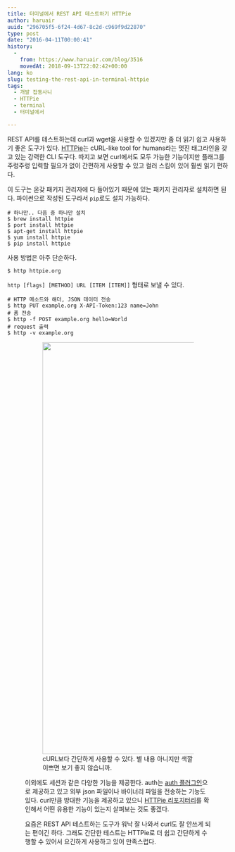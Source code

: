 ```yaml
---
title: 터미널에서 REST API 테스트하기 HTTPie
author: haruair
uuid: "296705f5-6f24-4d67-8c2d-c969f9d22870"
type: post
date: "2016-04-11T00:00:41"
history:
  - 
    from: https://www.haruair.com/blog/3516
    movedAt: 2018-09-13T22:02:42+00:00
lang: ko
slug: testing-the-rest-api-in-terminal-httpie
tags:
  - 개발 잡동사니
  - HTTPie
  - terminal
  - 터미널에서

---
```

REST API를 테스트하는데 curl과 wget을 사용할 수 있겠지만 좀 더 읽기 쉽고 사용하기 좋은 도구가 있다. [HTTPie][1]는 cURL-like tool for humans라는 멋진 태그라인을 갖고 있는 강력한 CLI 도구다. 따지고 보면 curl에서도 모두 가능한 기능이지만 플래그를 주렁주렁 입력할 필요가 없이 간편하게 사용할 수 있고 컬러 스킴이 있어 훨씬 읽기 편하다.

이 도구는 온갖 패키지 관리자에 다 들어있기 때문에 있는 패키지 관리자로 설치하면 된다. 파이썬으로 작성된 도구라서 `pip`로도 설치 가능하다.

    # 하나만.. 다음 중 하나만 설치
    $ brew install httpie
    $ port install httpie
    $ apt-get install httpie
    $ yum install httpie
    $ pip install httpie
    

사용 방법은 아주 단순하다.

    $ http httpie.org
    

`http [flags] [METHOD] URL [ITEM [ITEM]]` 형태로 보낼 수 있다.

    # HTTP 메소드와 해더, JSON 데이터 전송
    $ http PUT example.org X-API-Token:123 name=John
    # 폼 전송
    $ http -f POST example.org hello=World
    # request 출력
    $ http -v example.org

<figure class="wp-caption alignnone">

<figure><img src="https://farm2.staticflickr.com/1578/26005228831_21b2563ccf_b.jpg?resize=660%2C936&#038;ssl=1" width="660" height="936" class data-recalc-dims="1" /><figcaption class="wp-caption-text">cURL보다 간단하게 사용할 수 있다. 별 내용 아니지만 색깔 이쁘면 보기 좋지 않습니까.</figcaption></figure> 

이외에도 세션과 같은 다양한 기능을 제공한다. auth는 [auth 플러그인][2]으로 제공하고 있고 외부 json 파일이나 바이너리 파일을 전송하는 기능도 있다. curl만큼 방대한 기능을 제공하고 있으니 [HTTPie 리포지터리][1]를 확인해서 어떤 유용한 기능이 있는지 살펴보는 것도 좋겠다.

요즘은 REST API 테스트하는 도구가 워낙 잘 나와서 curl도 잘 안쓰게 되는 편이긴 하다. 그래도 간단한 테스트는 HTTPie로 더 쉽고 간단하게 수행할 수 있어서 요긴하게 사용하고 있어 만족스럽다.

 [1]: https://github.com/jkbrzt/httpie
 [2]: https://github.com/jkbrzt/httpie#auth-plugins